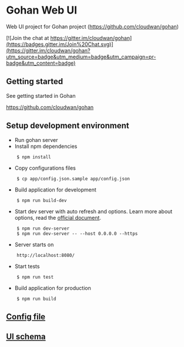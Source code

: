 Gohan Web UI
======================================================================================================================

Web UI project for Gohan project
(https://github.com/cloudwan/gohan)

[![Join the chat at https://gitter.im/cloudwan/gohan](https://badges.gitter.im/Join%20Chat.svg)](https://gitter.im/cloudwan/gohan?utm_source=badge&utm_medium=badge&utm_campaign=pr-badge&utm_content=badge)

Getting started
----------------------------------------------------------------------------------------------------------------------

See getting started in Gohan

https://github.com/cloudwan/gohan

Setup development environment
----------------------------------------------------------------------------------------------------------------------

- Run gohan server
- Install npm dependencies
```
    $ npm install
```
- Copy configurations files
```
    $ cp app/config.json.sample app/config.json
```
- Build application for development
```
    $ npm run build-dev
```
- Start dev server with auto refresh and options. Learn more about options, read the [official document](https://webpack.github.io/docs/webpack-dev-server.html#webpack-dev-server-cli).
```
    $ npm run dev-server
    $ npm run dev-server -- --host 0.0.0.0 --https
```
- Server starts on
```
    http://localhost:8080/
```
- Start tests
```
    $ npm run test
```
- Build application for production
```
    $ npm run build
```

[Config file](docs/config.json.md)
----------------------------------------------------------------------------------------------------------------------
[UI schema](docs/uiSchema.md)
----------------------------------------------------------------------------------------------------------------------
